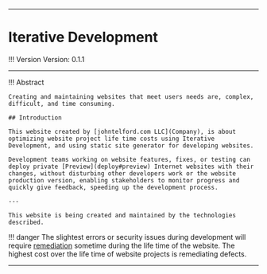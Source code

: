 
---

# Iterative Development

!!! Version
    Version: 0.1.1

---

!!! Abstract

    Creating and maintaining websites that meet users needs are, complex, difficult, and time consuming.

    ## Introduction

    This website created by [johntelford.com LLC](Company), is about optimizing website project life time costs using Iterative Development, and using static site generator for developing websites.

    Development teams working on website features, fixes, or testing can deploy private [Preview](deploy#preview) Internet websites with their changes, without disturbing other developers work or the website production version, enabling stakeholders to monitor progress and quickly give feedback, speeding up the development process.

    ---

    This website is being created and maintained by the technologies described.

!!! danger 
    The slightest errors or security issues during development will require [remediation](siteoverview/#defect-remediation-costs) sometime during the life time of the website. The highest cost over the life time of website projects is remediating defects.


---
